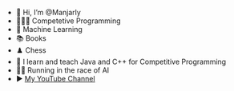 - 👋 Hi, I’m @Manjarly
- 🧑🏻‍💻 Competetive Programming
- 🤖 Machine Learning
- 📚 Books
- ♟️ Chess
- 🌱 I learn and teach Java and C++ for Competitive Programming
- 🏃🏻 Running in the race of AI
- ▶️ [My YouTube Channel](https://www.youtube.com/@manjarly)

<!---
Manjarly/Manjarly is a ✨ special ✨ repository because its `README.md` (this file) appears on your GitHub profile.
You can click the Preview link to take a look at your changes.
--->
